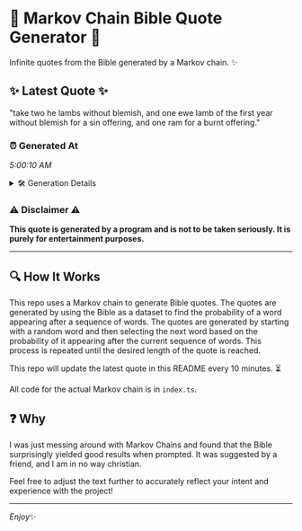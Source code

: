 # 📖 Markov Chain Bible Quote Generator 📖

Infinite quotes from the Bible generated by a Markov chain. ✨

## ✨ Latest Quote ✨
"take two he lambs without blemish, and one ewe lamb of the first year without blemish for a sin offering, and one ram for a burnt offering."

### ⏰ Generated At
*5:00:10 AM*

<details>
    <summary>🛠️ Generation Details</summary>
    <p>
        <strong>🌱 Seed:</strong> take<br>
        <strong>🔄 Iterations:</strong> 26<br>
        <strong>📜 Context History:</strong><br>[ take ]: two<br>[ take, two ]: he<br>[ take, two, he ]: lambs<br>[ take, two, he, lambs ]: without<br>[ take, two, he, lambs, without ]: blemish,<br>[ take, two, he, lambs, without, blemish, ]: and<br>[ two, he, lambs, without, blemish,, and ]: one<br>[ he, lambs, without, blemish,, and, one ]: ewe<br>[ lambs, without, blemish,, and, one, ewe ]: lamb<br>[ without, blemish,, and, one, ewe, lamb ]: of<br>[ blemish,, and, one, ewe, lamb, of ]: the<br>[ and, one, ewe, lamb, of, the ]: first<br>[ one, ewe, lamb, of, the, first ]: year<br>[ ewe, lamb, of, the, first, year ]: without<br>[ lamb, of, the, first, year, without ]: blemish<br>[ of, the, first, year, without, blemish ]: for<br>[ the, first, year, without, blemish, for ]: a<br>[ first, year, without, blemish, for, a ]: sin<br>[ year, without, blemish, for, a, sin ]: offering,<br>[ without, blemish, for, a, sin, offering, ]: and<br>[ blemish, for, a, sin, offering,, and ]: one<br>[ for, a, sin, offering,, and, one ]: ram<br>[ a, sin, offering,, and, one, ram ]: for<br>[ sin, offering,, and, one, ram, for ]: a<br>[ offering,, and, one, ram, for, a ]: burnt<br>[ and, one, ram, for, a, burnt ]: offering.<br>
    </p>
</details>

### ⚠️ Disclaimer ⚠️
**This quote is generated by a program and is not to be taken seriously. It is purely for entertainment purposes.**

---

## 🔍 How It Works

This repo uses a Markov chain to generate Bible quotes. The quotes are generated by using the Bible as a dataset to find the probability of a word appearing after a sequence of words. The quotes are generated by starting with a random word and then selecting the next word based on the probability of it appearing after the current sequence of words. This process is repeated until the desired length of the quote is reached.

This repo will update the latest quote in this README every 10 minutes. ⏳

All code for the actual Markov chain is in `index.ts`.

## ❓ Why

I was just messing around with Markov Chains and found that the Bible surprisingly yielded good results when prompted. 
It was suggested by a friend, and I am in no way christian.

Feel free to adjust the text further to accurately reflect your intent and experience with the project!

---

*Enjoy*✨
